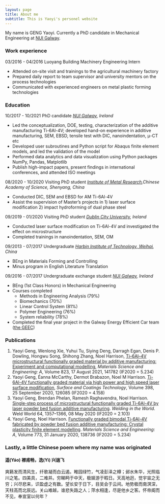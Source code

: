 ```yaml
---
layout: page
title: About me
subtitle: This is Yaoyi's personel website
---
```


My name is GENG Yaoyi. Currently a PhD candidate in Mechanical Engineering at [NUI Galway](http://nuigalway.ie/). 

### Work experience

<!--- Seinor Process Engineerg, Advanced Operations, Stryker (Ireland, Cork) --->
03/2016 - 04/2016	Luoyang Building Machinery 		Engineering Intern 
- Attended on-site visit and trainings to the agricultural machinery factory
- Prepared daily report to team supervisor and university mentors on the process technologies
- Communicated with experienced engineers on metal plastic forming technologies 

### Education

10/2017 - 10/2021	PhD candidate			_[NUI Galway](http://nuigalway.ie/), Ireland_  
- Led the conceptualization, DOE, testing, characterization of the additive manufacturing Ti-6Al-4V; developed hand-on experience in additive manufacturing, SEM, EBSD, tensile test with DIC, nanoindentation, μ-CT etc
- Developed user subroutines and Python script for Abaqus finite element models, and led the validation of the model
- Performed data analytics and data visualization using Python packages NumPy, Pandas, Matplotlib 
- Publish high-impact papers, present findings in international conferences, and attended ISO meetings

08/2020 - 10/2020	Visiting PhD student 			_[Institute of Metal Research](http://english.imr.cas.cn/),Chinese Academy of Science, Shenyang, China_  
- Conducted DIC, SEM and EBSD for AM Ti-6Al-4V
- Assist the supervision of Master’s projects in 1) laser surface modification 2) impact hydroforming of dual phase steel

09/2019 - 01/2020	Visiting PhD student			_[Dublin City University](https://www.dcu.ie/), Ireland_  
- Conducted laser surface modification on Ti-6Al-4V and investigated the effect on microstructure
- Completed trainings in nanoindentation, SEM, OM 

09/2013 - 07/2017	Undergraduate 	_[Harbin Institute of Technology, Weihai](https://www.hitwh.edu.cn/), China_  
- BEng in Materials Forming and Controlling
- Minus program in English Literature Translation

09/2016 - 07/2017	Undergraduate exchange student   _[NUI Galway](http://nuigalway.ie/), Ireland_  
- BEng (1st Class Honors) in Mechanical Engineering
- Courses completed
  - Methods in Engineering Analysis (79%)
  - Biomechanics (70%)
  - Linear Control System (81%)
  - Polymer Engineering (76%)
  - System reliability (78%)
- Completed the final year project in the Galway Energy Efficient Car team ([the GEEC](http://thegeec.ie/)) 

### Publications

1. Yaoyi Geng, Wenlong Xie, Yuhui Tu, Siying Deng, Darragh Egan, Denis P. Dowling, Hongwu Song, Shihong Zhang, Noel Harrison, [Ti–6Al–4V microstructural functionally graded material by additive manufacturing: Experiment and computational modelling](https://www.sciencedirect.com/science/article/pii/S0921509321010480), _Materials Science and Engineering: A_, Volume 823, 17 August 2021, 141782 (IF2020 = 5.234)
2. Yaoyi Geng, Éanna McCarthy, Dermot Brabazon, Noel M Harrison. [Ti-6Al-4V functionally graded material via high power and high speed laser surface modification](https://www.sciencedirect.com/science/article/pii/S0257897220307544), _Surface and Coatings Technology_, Volume 398, 25 September 2020, 126085 (IF2020 = 4.158)
3. Yaoyi Geng, Brendan Phelan, Ramesh Raghavendra, Noel Harrison. [Single-step process of microstructural functionally graded Ti-6Al-4V by laser powder bed fusion additive manufacturing](https://link.springer.com/article/10.1007/s40194-020-00907-1). _Welding in the World_. Weld World 64, 1357–1366, 08 May 2020 (IF2020 = 2.103)
4. Yaoyi Geng, Noel Harrison. [Functionally graded bimodal Ti-6Al-4V fabricated by powder bed fusion additive manufacturing: Crystal plasticity finite element modelling](https://www.sciencedirect.com/science/article/pii/S0921509319315229). _Materials Science and Engineering: A_, Volume 773, 31 January 2020, 138736 (IF2020 = 5.234)	


### Lastly, a little Chinese poem where my name was originated

#### **遥(Yáo)** 襟甫畅，**逸(Yì)** 兴遄飞
爽籁发而清风生，纤歌凝而白云遏。睢园绿竹，气凌彭泽之樽；邺水朱华，光照临川之笔。四美具，二难并。穷睇眄于中天，极娱游于暇日。天高地迥，觉宇宙之无穷；兴尽悲来，识盈虚之有数。望长安于日下，目吴会于云间。地势极而南溟深，天柱高而北辰远。关山难越，谁悲失路之人；萍水相逢，尽是他乡之客。怀帝阍而不见，奉宣室以何年？


